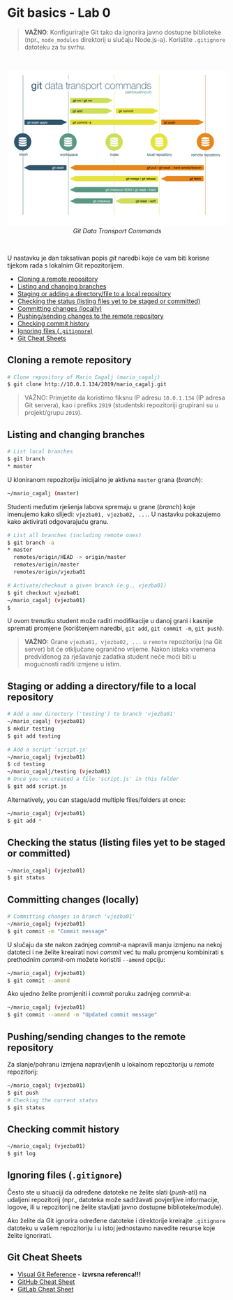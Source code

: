 # **Git basics - Lab 0** <!-- omit in toc -->

> **VAŽNO**: Konfigurirajte Git tako da ignorira javno dostupne biblioteke (npr., `node_modules` direktorij u slučaju Node.js-a). Koristite `.gitignore` datoteku za tu svrhu.

<br/>
<p align="center">
<img src="../img/git-transport.png" alt="Git Data Tansport Commands" width="650px" height="auto"/>
<br>
<em>Git Data Transport Commands</em>
</p>
<br/>

U nastavku je dan taksativan popis _git_ naredbi koje će vam biti korisne tijekom rada s lokalnim Git repozitorijem.

- [Cloning a remote repository](#cloning-a-remote-repository)
- [Listing and changing branches](#listing-and-changing-branches)
- [Staging or adding a directory/file to a local repository](#staging-or-adding-a-directoryfile-to-a-local-repository)
- [Checking the status (listing files yet to be staged or committed)](#checking-the-status-listing-files-yet-to-be-staged-or-committed)
- [Committing changes (locally)](#committing-changes-locally)
- [Pushing/sending changes to the remote repository](#pushingsending-changes-to-the-remote-repository)
- [Checking commit history](#checking-commit-history)
- [Ignoring files (`.gitignore`)](#ignoring-files-gitignore)
- [Git Cheat Sheets](#git-cheat-sheets)

## Cloning a remote repository

```bash
# Clone repository of Mario Cagalj (mario_cagalj)
$ git clone http://10.0.1.134/2019/mario_cagalj.git
```

> VAŽNO: Primjetite da koristimo fiksnu IP adresu `10.0.1.134` (IP adresa Git servera), kao i prefiks `2019` (studentski repozitoriji grupirani su u projekt/grupu `2019`).

## Listing and changing branches

```bash
# List local branches
$ git branch
* master
```

U kloniranom repozitoriju inicijalno je aktivna `master` grana (_branch_):

```bash
~/mario_cagalj (master)
```

Studenti međutim rješenja labova spremaju u grane (_branch_) koje imenujemo kako slijedi: `vjezba01, vjezba02, ...`. U nastavku pokazujemo kako aktivirati odgovarajuću granu.

```bash
# List all branches (including remote ones)
$ git branch -a
* master
  remotes/origin/HEAD -> origin/master
  remotes/origin/master
  remotes/origin/vjezba01
```

```bash
# Activate/checkout a given branch (e.g., vjezba01)
$ git checkout vjezba01
~/mario_cagalj (vjezba01)
$
```

U ovom trenutku student može raditi modifikacije u danoj grani i kasnije spremati promjene (korištenjem naredbi, `git add`, `git commit -m`, `git push`).

> **VAŽNO:** Grane `vjezba01, vjezba02, ...` u `remote` repozitoriju (na Git server) bit će otključane ogranično vrijeme. Nakon isteka vremena predviđenog za rješavanje zadatka student neće moći biti u mogućnosti raditi izmjene u istim.

## Staging or adding a directory/file to a local repository

```bash
# Add a new directory ('testing') to branch 'vjezba01'
~/mario_cagalj (vjezba01)
$ mkdir testing
$ git add testing
```

```bash
# Add a script 'script.js'
~/mario_cagalj (vjezba01)
$ cd testing
~/mario_cagalj/testing (vjezba01)
# Once you've created a file 'script.js' in this folder
$ git add script.js
```

Alternatively, you can stage/add multiple files/folders at once:

```bash
~/mario_cagalj (vjezba01)
$ git add *
```

## Checking the status (listing files yet to be staged or committed)

```bash
~/mario_cagalj (vjezba01)
$ git status
```

## Committing changes (locally)

```bash
# Committing changes in branch 'vjezba01'
~/mario_cagalj (vjezba01)
$ git commit -m "Commit message"
```

U slučaju da ste nakon zadnjeg _commit_-a napravili manju izmjenu na nekoj datoteci i ne želite kreairati novi _commit_ već tu malu promjenu kombinirati s prethodnim _commit_-om možete koristiti `--amend` opciju:

```bash
~/mario_cagalj (vjezba01)
$ git commit --amend
```

Ako ujedno želite promjeniti i _commit_ poruku zadnjeg _commit_-a:

```bash
~/mario_cagalj (vjezba01)
$ git commit --amend -m "Updated commit message"
```

## Pushing/sending changes to the remote repository

Za slanje/pohranu izmjena napravljenih u lokalnom repozitoriju u _remote_ repozitorij:

```bash
~/mario_cagalj (vjezba01)
$ git push
# Checking the current status
$ git status
```

## Checking commit history

```bash
~/mario_cagalj (vjezba01)
$ git log
```

## Ignoring files (`.gitignore`)

Često ste u situaciji da određene datoteke ne želite slati (_push_-ati) na udaljeni repozitorij (npr., datoteka može sadržavati povjerljive informacije, logove, ili u repozitorij ne želite stavljati javno dostupne biblioteke/module).

Ako želite da Git ignorira određene datoteke i direktorije kreirajte `.gitignore` datoteku u vašem repozitoriju i u istoj jednostavno navedite resurse koje želite ignorirati.

## Git Cheat Sheets

- [Visual Git Reference](https://marklodato.github.io/visual-git-guide/index-en.html) - **izvrsna referenca!!!**
- [GitHub Cheat Sheet](https://services.github.com/on-demand/downloads/github-git-cheat-sheet/)
- [GitLab Cheat Sheet](https://about.gitlab.com/images/press/git-cheat-sheet.pdf)
